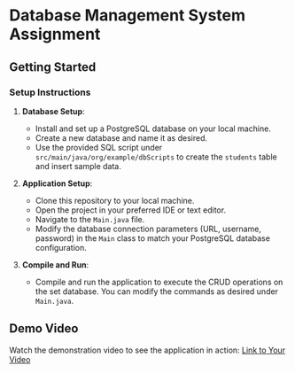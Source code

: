
# Database Management System Assignment

## Getting Started

### Setup Instructions

1. **Database Setup**:
    - Install and set up a PostgreSQL database on your local machine.
    - Create a new database and name it as desired.
    - Use the provided SQL script under `src/main/java/org/example/dbScripts` to create the `students` table and insert sample data.

2. **Application Setup**:
    - Clone this repository to your local machine.
    - Open the project in your preferred IDE or text editor.
    - Navigate to the `Main.java` file.
    - Modify the database connection parameters (URL, username, password) in the `Main` class to match your PostgreSQL database configuration.

3. **Compile and Run**:
    - Compile and run the application to execute the CRUD operations on the set database. You can modify the commands as desired under `Main.java`.

## Demo Video

Watch the demonstration video to see the application in action: [Link to Your Video](your_video_link_here)
